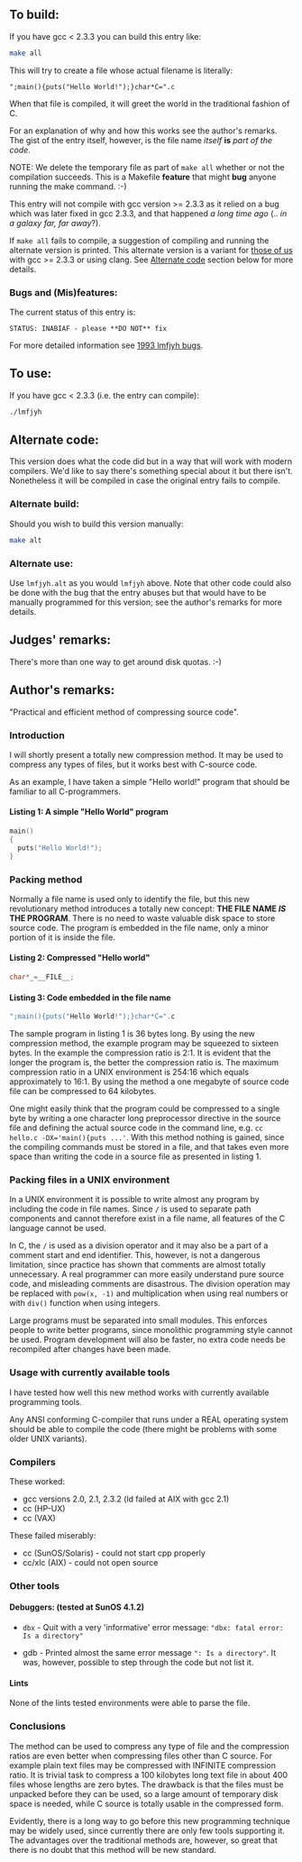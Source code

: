 ## To build:

If you have gcc < 2.3.3 you can build this entry like:

```sh
make all
```

This will try to create a file whose actual filename is literally:

```
";main(){puts("Hello World!");}char*C=".c
```

When that file is compiled, it will greet the world in the
traditional fashion of C.

For an explanation of why and how this works see the author's remarks. The gist
of the entry itself, however, is the file name _itself_ **is** _part of the code_.

NOTE: We delete the temporary file as part of `make all` whether
or not the compilation succeeds.  This is a Makefile **feature**
that might **bug** anyone running the make command.  :-)

This entry will not compile with gcc version >= 2.3.3 as it relied
on a bug which was later fixed in gcc 2.3.3, and that happened
_a long time ago_ (.. _in a galaxy far, far away_?).

If `make all` fails to compile, a suggestion of compiling and running
the alternate version is printed.  This alternate version is a variant
for [those of us](https://www.collinsdictionary.com/dictionary/english/everyone)
with gcc >= 2.3.3 or using clang. See [Alternate code](#alternate-code)
section below for more details.


### Bugs and (Mis)features:

The current status of this entry is:

```
STATUS: INABIAF - please **DO NOT** fix
```

For more detailed information see [1993 lmfjyh bugs](../../bugs.html#1993_lmfjyh).


## To use:

If you have gcc < 2.3.3 (i.e. the entry can compile):

```sh
./lmfjyh
```


## Alternate code:

This version does what the code did but in a way that will work with modern
compilers. We'd like to say there's something special about it but there isn't.
Nonetheless it will be compiled in case the original entry fails to compile.


### Alternate build:

Should you wish to build this version manually:

```sh
make alt
```


### Alternate use:

Use `lmfjyh.alt` as you would `lmfjyh` above. Note that other code could also be
done with the bug that the entry abuses but that would have to be manually
programmed for this version; see the author's remarks for more details.


## Judges' remarks:

There's more than one way to get around disk quotas. :-)


## Author's remarks:

"Practical and efficient method of compressing source code".


### Introduction

I will shortly present a totally new compression method.
It may be used to compress any types of files, but it works
best with C-source code.

As an example, I have taken a simple "Hello world!" program
that should be familiar to all C-programmers.


#### Listing 1: A simple "Hello World" program


```c
main()
{
  puts("Hello World!");
}
```


### Packing method

Normally a file name is used only to identify the file, but this new
revolutionary method introduces a totally new concept: **THE FILE NAME _IS_ THE
PROGRAM**. There is no need to waste valuable disk space to store source code.
The program is embedded in the file name, only a minor portion of it is inside
the file.


#### Listing 2: Compressed "Hello world"

```c
char*_=__FILE__;
```


#### Listing 3: Code embedded in the file name

```c
";main(){puts("Hello World!");}char*C=".c
```


The sample program in listing 1 is 36 bytes long. By using the new
compression method, the example program may be squeezed to sixteen
bytes. In the example the compression ratio is 2:1. It is evident
that the longer the program is, the better the compression ratio
is. The maximum compression ratio in a UNIX environment is 254:16
which equals approximately to 16:1.  By using the method a one
megabyte of source code file can be compressed to 64 kilobytes.

One might easily think that the program could be compressed to a
single byte by writing a one character long preprocessor directive
in the source file and defining the actual source code in the
command line, e.g. `cc hello.c -DX='main(){puts ...'`.  With this
method nothing is gained, since the compiling commands must be
stored in a file, and that takes even more space than writing the
code in a source file as presented in listing 1.


### Packing files in a UNIX environment

In a UNIX environment it is possible to write almost any program by
including the code in file names. Since `/` is used to separate
path components and cannot therefore exist in a file name, all
features of the C language cannot be used.

In C, the `/` is used as a division operator and it may also be a
part of a comment start and end identifier. This, however, is not a
dangerous limitation, since practice has shown that comments are
almost totally unnecessary. A real programmer can more easily
understand pure source code, and misleading comments are
disastrous. The division operation may be replaced with `pow(x, -1)`
and multiplication when using real numbers or with `div()` function
when using integers.

Large programs must be separated into small modules. This enforces
people to write better programs, since monolithic programming style
cannot be used. Program development will also be faster, no extra
code needs be recompiled after changes have been made.


### Usage with currently available tools

I have tested how well this new method works with currently
available programming tools.

Any ANSI conforming C-compiler that runs under a REAL operating
system should be able to compile the code (there might be problems
with some older UNIX variants).


### Compilers

These worked:

- gcc versions 2.0, 2.1, 2.3.2 (ld failed at AIX with gcc 2.1)
- cc (HP-UX)
- cc (VAX)

These failed miserably:

- cc (SunOS/Solaris)      - could not start cpp properly
- cc/xlc (AIX)            - could not open source


### Other tools


#### Debuggers: (tested at SunOS 4.1.2)

- `dbx`   - Quit with a very 'informative' error message:
	    `"dbx: fatal error: Is a directory"`

- gdb   - Printed almost the same error message `": Is a directory"`.
	It was, however, possible to step through the code but
	not list it.


#### Lints

None of the lints tested environments were able to parse the file.


### Conclusions

The method can be used to compress any type of file and the compression ratios
are even better when compressing files other than C source.  For example plain
text files may be compressed with INFINITE compression ratio. It is trivial task
to compress a 100 kilobytes long text file in about 400 files whose lengths are
zero bytes.  The drawback is that the files must be unpacked before they can be
used, so a large amount of temporary disk space is needed, while C source is
totally usable in the compressed form.

Evidently, there is a long way to go before this new programming
technique may be widely used, since currently there are only few
tools supporting it. The advantages over the traditional methods
are, however, so great that there is no doubt that this method will
be new standard.


<!--

    Copyright © 1984-2024 by Landon Curt Noll. All Rights Reserved.

    You are free to share and adapt this file under the terms of this license:

	Creative Commons Attribution-ShareAlike 4.0 International (CC BY-SA 4.0)

    For more information, see:

	https://creativecommons.org/licenses/by-sa/4.0/

-->
